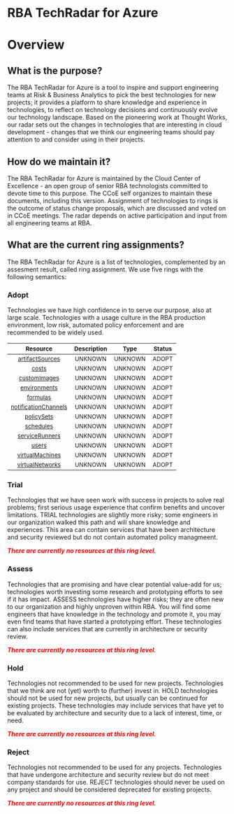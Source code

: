 
RBA TechRadar for Azure
=======================

# Overview

## What is the purpose?


The RBA TechRadar for Azure is a tool to inspire and support engineering teams at Risk & Business Analytics to pick the best technologies for new projects; it provides a platform to share knowledge and experience in technologies, to reflect on technology decisions and continuously evolve our technology landscape.  Based on the pioneering work at Thought Works, our radar sets out the changes in technologies that are interesting in cloud development - changes that we think our engineering teams should pay attention to and consider using in their projects.
## How do we maintain it?


The RBA TechRadar for Azure is maintained by the Cloud Center of Excellence - an open group of senior RBA technologists committed to devote time to this purpose.  The CCoE self organizes to maintain these documents, including this version.  Assignment of technologies to rings is the outcome of status change proposals, which are discussed and voted on in CCoE meetings.  The radar depends on active participation and input from all engineering teams at RBA.
## What are the current ring assignments?


The RBA TechRadar for Azure is a list of technologies, complemented by an assesment result, called ring assignment.  We use five rings with the following semantics:
### Adopt


Technologies we have high confidence in to serve our purpose, also at large scale.  Technologies with a usage culture in the RBA production environment, low risk, automated policy enforcement and are recommended to be widely used.  

|<sub>Resource</sub>|<sub>Description</sub>|<sub>Type</sub>|<sub>Status</sub>|
| :---: | :---: | :---: | :---: |
|<sub>[artifactSources](https://github.com/openrba/python-azure-techradar/tree/master/Microsoft.ADHybridHealthService/labs/artifactSources)</sub>|<sub>UNKNOWN</sub>|<sub>UNKNOWN</sub>|<sub>ADOPT</sub>|
|<sub>[costs](https://github.com/openrba/python-azure-techradar/tree/master/Microsoft.ADHybridHealthService/labs/costs)</sub>|<sub>UNKNOWN</sub>|<sub>UNKNOWN</sub>|<sub>ADOPT</sub>|
|<sub>[customImages](https://github.com/openrba/python-azure-techradar/tree/master/Microsoft.ADHybridHealthService/labs/customImages)</sub>|<sub>UNKNOWN</sub>|<sub>UNKNOWN</sub>|<sub>ADOPT</sub>|
|<sub>[environments](https://github.com/openrba/python-azure-techradar/tree/master/Microsoft.ADHybridHealthService/labs/environments)</sub>|<sub>UNKNOWN</sub>|<sub>UNKNOWN</sub>|<sub>ADOPT</sub>|
|<sub>[formulas](https://github.com/openrba/python-azure-techradar/tree/master/Microsoft.ADHybridHealthService/labs/formulas)</sub>|<sub>UNKNOWN</sub>|<sub>UNKNOWN</sub>|<sub>ADOPT</sub>|
|<sub>[notificationChannels](https://github.com/openrba/python-azure-techradar/tree/master/Microsoft.ADHybridHealthService/labs/notificationChannels)</sub>|<sub>UNKNOWN</sub>|<sub>UNKNOWN</sub>|<sub>ADOPT</sub>|
|<sub>[policySets](https://github.com/openrba/python-azure-techradar/tree/master/Microsoft.ADHybridHealthService/labs/policySets)</sub>|<sub>UNKNOWN</sub>|<sub>UNKNOWN</sub>|<sub>ADOPT</sub>|
|<sub>[schedules](https://github.com/openrba/python-azure-techradar/tree/master/Microsoft.ADHybridHealthService/labs/schedules)</sub>|<sub>UNKNOWN</sub>|<sub>UNKNOWN</sub>|<sub>ADOPT</sub>|
|<sub>[serviceRunners](https://github.com/openrba/python-azure-techradar/tree/master/Microsoft.ADHybridHealthService/labs/serviceRunners)</sub>|<sub>UNKNOWN</sub>|<sub>UNKNOWN</sub>|<sub>ADOPT</sub>|
|<sub>[users](https://github.com/openrba/python-azure-techradar/tree/master/Microsoft.ADHybridHealthService/labs/users)</sub>|<sub>UNKNOWN</sub>|<sub>UNKNOWN</sub>|<sub>ADOPT</sub>|
|<sub>[virtualMachines](https://github.com/openrba/python-azure-techradar/tree/master/Microsoft.ADHybridHealthService/labs/virtualMachines)</sub>|<sub>UNKNOWN</sub>|<sub>UNKNOWN</sub>|<sub>ADOPT</sub>|
|<sub>[virtualNetworks](https://github.com/openrba/python-azure-techradar/tree/master/Microsoft.ADHybridHealthService/labs/virtualNetworks)</sub>|<sub>UNKNOWN</sub>|<sub>UNKNOWN</sub>|<sub>ADOPT</sub>|

### Trial


Technologies that we have seen work with success in projects to solve real problems;  first serious usage experience that confirm benefits and uncover limitations.  TRIAL technologies are slightly more risky; some engineers in our organization walked this path and will share knowledge and experiences.  This area can contain services that have been architecture and security reviewed but do not contain automated policy managmeent.  
  
***<font color="red"> There are currently no resources at this ring level. </font>***
### Assess


Technologies that are promising and have clear potential value-add for us; technologies worth investing some research and prototyping efforts to see if it has impact.  ASSESS technologies have higher risks;  they are often new to our organization and highly unproven within RBA.  You will find some engineers that have knowledge in the technology and promote it, you may even find teams that have started a prototyping effort.  These technologies can also include services that are currently in architecture or security review.  
  
***<font color="red"> There are currently no resources at this ring level. </font>***
### Hold


Technologies not recommended to be used for new projects. Technologies that we think are not (yet) worth to (further) invest in.  HOLD technologies should not be used for new projects, but usually can be continued for existing projects.  These technologies may include services that have yet to be evaluated by architecture and security due to a lack of interest, time, or need.  
  
***<font color="red"> There are currently no resources at this ring level. </font>***
### Reject


Technologies not recommended to be used for any projects. Technologies that have undergone architecture and security review but do not meet company standards for use.  REJECT technologies should never be used on any project and should be considered deprecated for existing projects.  
  
***<font color="red"> There are currently no resources at this ring level. </font>***